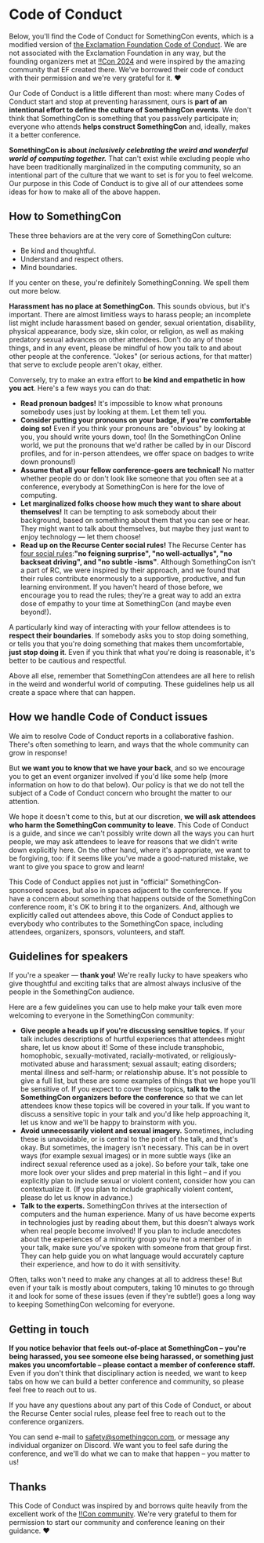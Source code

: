 # Code of Conduct

Below, you'll find the Code of Conduct for SomethingCon events, which is a modified version of [the Exclamation Foundation Code of Conduct](https://bangbangcon.com/conduct.html). We are not associated with the Exclamation Foundation in any way, but the founding organizers met at [!!Con 2024](https://bangbangcon.com/index.html) and were inspired by the amazing community that EF created there. We've borrowed their code of conduct with their permission and we're very grateful for it. ❤️

Our Code of Conduct is a little different than most: where many Codes of Conduct start and stop at preventing harassment, ours is **part of an intentional effort to define the culture of SomethingCon events**. We don't think that SomethingCon is something that you passively participate in; everyone who attends **helps construct SomethingCon** and, ideally, makes it a better conference.

**SomethingCon is about _inclusively celebrating the weird and wonderful world of computing together._** That can't exist while excluding people who have been traditionally marginalized in the computing community, so an intentional part of the culture that we want to set is for you to feel welcome. Our purpose in this Code of Conduct is to give all of our attendees some ideas for how to make all of the above happen.

## How to SomethingCon

These three behaviors are at the very core of SomethingCon culture:

* Be kind and thoughtful.
* Understand and respect others.
* Mind boundaries.

If you center on these, you're definitely SomethingConning. We spell them out more below.

**Harassment has no place at SomethingCon.** This sounds obvious, but it's important. There are almost limitless ways to harass people; an incomplete list might include harassment based on gender, sexual orientation, disability, physical appearance, body size, skin color, or religion, as well as making predatory sexual advances on other attendees. Don't do any of those things, and in any event, please be mindful of how you talk to and about other people at the conference. "Jokes" (or serious actions, for that matter) that serve to exclude people aren't okay, either.

Conversely, try to make an extra effort to **be kind and empathetic in how you act**. Here's a few ways you can do that:

* **Read pronoun badges!** It's impossible to know what pronouns somebody uses just by looking at them. Let them tell you.
* **Consider putting your pronouns on your badge, if you're comfortable doing so!** Even if you think your pronouns are "obvious" by looking at you, you should write yours down, too! (In the SomethingCon Online world, we put the pronouns that we'd rather be called by in our Discord profiles, and for in-person attendees, we offer space on badges to write down pronouns!)
* **Assume that all your fellow conference-goers are technical!** No matter whether people do or don't look like someone that you often see at a conference, everybody at SomethingCon is here for the love of computing.
* **Let marginalized folks choose how much they want to share about themselves!** It can be tempting to ask somebody about their background, based on something about them that you can see or hear. They might want to talk about themselves, but maybe they just want to enjoy technology — let them choose!
* **Read up on the Recurse Center social rules!** The Recurse Center has [four social rules](https://www.recurse.com/social-rules):**"no feigning surprise", "no well-actuallys", "no backseat driving", and "no subtle -isms"**. Although SomethingCon isn't a part of RC, we were inspired by their approach, and we found that their rules contribute enormously to a supportive, productive, and fun learning environment. If you haven't heard of those before, we encourage you to read the rules; they're a great way to add an extra dose of empathy to your time at SomethingCon (and maybe even beyond!).

A particularly kind way of interacting with your fellow attendees is to **respect their boundaries**. If somebody asks you to stop doing something, or tells you that you're doing something that makes them uncomfortable, **just stop doing it**. Even if you think that what you're doing is reasonable, it's better to be cautious and respectful.

Above all else, remember that SomethingCon attendees are all here to relish in the weird and wonderful world of computing. These guidelines help us all create a space where that can happen.

## How we handle Code of Conduct issues

We aim to resolve Code of Conduct reports in a collaborative fashion. There's often something to learn, and ways that the whole community can grow in response!

But **we want you to know that we have your back**, and so we encourage you to get an event organizer involved if you'd like some help (more information on how to do that below). Our policy is that we do not tell the subject of a Code of Conduct concern who brought the matter to our attention.

We hope it doesn't come to this, but at our discretion, **we will ask attendees who harm the SomethingCon community to leave**. This Code of Conduct is a guide, and since we can't possibly write down all the ways you can hurt people, we may ask attendees to leave for reasons that we didn't write down explicitly here. On the other hand, where it's appropriate, we want to be forgiving, too: if it seems like you've made a good-natured mistake, we want to give you space to grow and learn!

This Code of Conduct applies not just in "official" SomethingCon-sponsored spaces, but also in spaces adjacent to the conference. If you have a concern about something that happens outside of the SomethingCon conference room, it's OK to bring it to the organizers. And, although we explicitly called out attendees above, this Code of Conduct applies to everybody who contributes to the SomethingCon space, including attendees, organizers, sponsors, volunteers, and staff.

## Guidelines for speakers

If you're a speaker — **thank you!** We're really lucky to have speakers who give thoughtful and exciting talks that are almost always inclusive of the people in the SomethingCon audience.

Here are a few guidelines you can use to help make your talk even more welcoming to everyone in the SomethingCon community:

* **Give people a heads up if you're discussing sensitive topics.** If your talk includes descriptions of hurtful experiences that attendees might share, let us know about it! Some of these include transphobic, homophobic, sexually-motivated, racially-motivated, or religiously-motivated abuse and harassment; sexual assault; eating disorders; mental illness and self-harm; or relationship abuse. It's not possible to give a full list, but these are some examples of things that we hope you'll be sensitive of. If you expect to cover these topics, **talk to the SomethingCon organizers before the conference** so that we can let attendees know these topics will be covered in your talk. If you want to discuss a sensitive topic in your talk and you'd like help approaching it, let us know and we'll be happy to brainstorm with you.
* **Avoid unnecessarily violent and sexual imagery.** Sometimes, including these is unavoidable, or is central to the point of the talk, and that's okay. But sometimes, the imagery isn't necessary. This can be in overt ways (for example sexual images) or in more subtle ways (like an indirect sexual reference used as a joke). So before your talk, take one more look over your slides and prep material in this light – and if you explicitly plan to include sexual or violent content, consider how you can contextualize it. (If you plan to include graphically violent content, please do let us know in advance.)
* **Talk to the experts.** SomethingCon thrives at the intersection of computers and the human experience. Many of us have become experts in technologies just by reading about them, but this doesn't always work when real people become involved! If you plan to include anecdotes about the experiences of a minority group you're not a member of in your talk, make sure you've spoken with someone from that group first. They can help guide you on what language would accurately capture their experience, and how to do it with sensitivity.

Often, talks won't need to make any changes at all to address these! But even if your talk is mostly about computers, taking 10 minutes to go through it and look for some of these issues (even if they're subtle!) goes a long way to keeping SomethingCon welcoming for everyone.

## Getting in touch

**If you notice behavior that feels out-of-place at SomethingCon – you're being harassed, you see someone else being harassed, or something just makes you uncomfortable – please contact a member of conference staff.** Even if you don't think that disciplinary action is needed, we want to keep tabs on how we can build a better conference and community, so please feel free to reach out to us.

If you have any questions about any part of this Code of Conduct, or about the Recurse Center social rules, please feel free to reach out to the conference organizers.

You can send e-mail to [safety@somethingcon.com](mailto:safety@somethingcon.com), or message any individual organizer on Discord. We want you to feel safe during the conference, and we'll do what we can to make that happen – you matter to us!

## Thanks

This Code of Conduct was inspired by and borrows quite heavily from the excellent work of the [!!Con community](https://bangbangcon.com/conduct.html). We're very grateful to them for permission to start our community and conference leaning on their guidance. ❤️